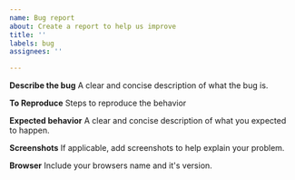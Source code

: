 ```yaml
---
name: Bug report
about: Create a report to help us improve
title: ''
labels: bug
assignees: ''

---
```


**Describe the bug**
A clear and concise description of what the bug is.

**To Reproduce**
Steps to reproduce the behavior

**Expected behavior**
A clear and concise description of what you expected to happen.

**Screenshots**
If applicable, add screenshots to help explain your problem.

**Browser**
Include your browsers name and it's version.
